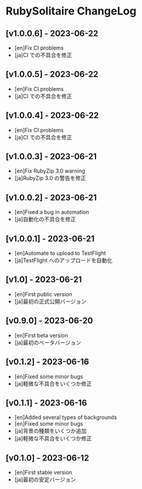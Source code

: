 # RubySolitaire ChangeLog


## [v1.0.0.6] - 2023-06-22

- [en]Fix CI problems
- [ja]CI での不具合を修正


## [v1.0.0.5] - 2023-06-22

- [en]Fix CI problems
- [ja]CI での不具合を修正


## [v1.0.0.4] - 2023-06-22

- [en]Fix CI problems
- [ja]CI での不具合を修正


## [v1.0.0.3] - 2023-06-21

- [en]Fix RubyZip 3.0 warning
- [ja]RubyZip 3.0 の警告を修正


## [v1.0.0.2] - 2023-06-21

- [en]Fixed a bug in automation
- [ja]自動化の不具合を修正


## [v1.0.0.1] - 2023-06-21

- [en]Automate to upload to TestFlight
- [ja]TestFlight へのアップロードを自動化


## [v1.0] - 2023-06-21

- [en]First public version
- [ja]最初の正式公開バージョン


## [v0.9.0] - 2023-06-20

- [en]First beta version
- [ja]最初のベータバージョン


## [v0.1.2] - 2023-06-16

- [en]Fixed some minor bugs
- [ja]軽微な不具合をいくつか修正


## [v0.1.1] - 2023-06-16

- [en]Added several types of backgrounds
- [en]Fixed some minor bugs
- [ja]背景の種類をいくつか追加
- [ja]軽微な不具合をいくつか修正


## [v0.1.0] - 2023-06-12

- [en]First stable version
- [ja]最初の安定バージョン
